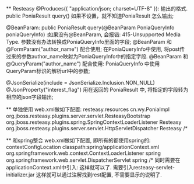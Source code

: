 ** Resteasy
@Produces({ "application/json; charset=UTF-8" }):  输出的格式. public PoniaResult query()  如果不设置，就不知道PoniaResult 怎么输出;

@BeanParam: public PoniaResult query(@BeanParam PoniaQueryInfo poniaQueryInfo) :如果没有@BeanParam, 会报错: 415-Unsupported Media Type. 参数没有办法转换成PoniaQueryInfo里面的字段;
@BeanParam 和 @FormParam("author_name") 配合使用; 在PoniaQueryInfo中使用, 将post传过来的参数author_name映射为PoniaQueryInfo中的指定字段.
@BeanParam 和 @QueryParam("author_name") 配合使用: PoniaQueryInfo 中使用QueryParam标识的解析url中的参数;

@JsonSerialize(include = JsonSerialize.Inclusion.NON_NULL)
@JsonProperty("interest_flag")   用在返回的 PoniaResult 中, 将指定的字段转为相应的json字段输出;

** 单独使用
   web.xml做如下配置:
    <context-param>
        <param-name>resteasy.resources</param-name>
        <param-value>cn.wy.PoniaImpl</param-value>
    </context-param>
    <listener>
        <listener-class>org.jboss.resteasy.plugins.server.servlet.ResteasyBootstrap</listener-class>
    </listener>
    <listener>
        <listener-class>org.jboss.resteasy.plugins.spring.SpringContextLoaderListener</listener-class>
    </listener>
    <servlet>
        <servlet-name>Resteasy</servlet-name>
        <servlet-class>org.jboss.resteasy.plugins.server.servlet.HttpServletDispatcher</servlet-class>
    </servlet>
    <servlet-mapping>
        <servlet-name>Resteasy</servlet-name>
        <url-pattern>/*</url-pattern>
    </servlet-mapping>

** 和spring整合
   web.xml做如下配置, 即所有的都使用spring的:
    <context-param>
        <param-name>contextConfigLocation</param-name>
        <param-value>classpath:spring/applicationContext.xml</param-value>
    </context-param>
    <listener>
        <listener-class>org.springframework.web.context.ContextLoaderListener</listener-class>
    </listener>
    <servlet>
        <servlet-name>spring</servlet-name>
        <servlet-class>org.springframework.web.servlet.DispatcherServlet</servlet-class>
    </servlet>
    <servlet-mapping>
        <servlet-name>spring</servlet-name>
        <url-pattern>/*</url-pattern>
    </servlet-mapping>
   同时需要在applicationContext.xml中引入: <import resource="classpath:springmvc-resteasy.xml"/>
   这样就可以了.
   需要引入resteasy-servlet-initializer.jar 这样就可以通过注解找到rest配置, 不需要显示的说明了.



